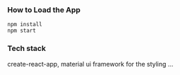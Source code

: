### How to Load the App
```
npm install
npm start
```
### Tech stack
create-react-app,
material ui framework for the styling
...